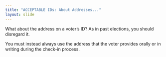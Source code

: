 ```yaml
---
title: "ACCEPTABLE IDs: About Addresses..."
layout: slide
---
```


What about the address on a voter’s ID? As in past elections, you should disregard it.

You must instead always use the address that the voter provides orally or in writing during the check-in process.
